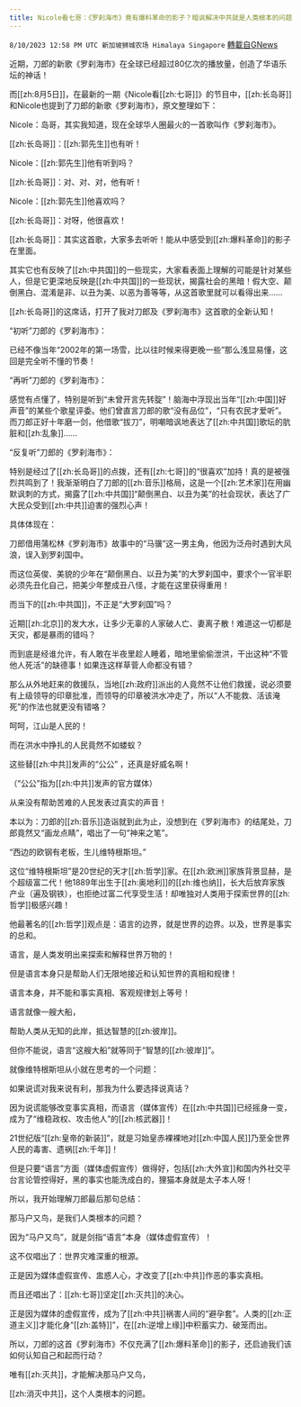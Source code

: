 ```yaml
---
title: Nicole看七哥：《罗刹海市》竟有爆料革命的影子？暗讽解决中共就是人类根本的问题
---
```

`8/10/2023 12:58 PM UTC 新加坡狮城农场 Himalaya Singapore` [轉載自GNews](https://gnews.org/articles/1542034)

 近期，刀郎的新歌《罗刹海市》在全球已经超过80亿次的播放量，创造了华语乐坛的神话！

而[[zh:8月5日]]，在最新的一期《Nicole看[[zh:七哥]]》的节目中，[[zh:长岛哥]]和Nicole也提到了刀郎的新歌《罗刹海市》，原文整理如下：

Nicole：岛哥，其实我知道，现在全球华人圈最火的一首歌叫作《罗刹海市》。

[[zh:长岛哥]]：[[zh:郭先生]]也有听！

Nicole：[[zh:郭先生]]他有听到吗？

[[zh:长岛哥]]：对、对、对，他有听！

Nicole：[[zh:郭先生]]他喜欢吗？

[[zh:长岛哥]]：对呀，他很喜欢！

[[zh:长岛哥]]：其实这首歌，大家多去听听！能从中感受到[[zh:爆料革命]]的影子在里面。

其实它也有反映了[[zh:中共国]]的一些现实，大家看表面上理解的可能是针对某些人，但是它更深地反映是[[zh:中共国]]的一些现状，揭露社会的黑暗！假大空、颠倒黑白、混淆是非、以丑为美、以恶为善等等，从这首歌里就可以看得出来……

[[zh:长岛哥]]的这席话，打开了我对刀郎及《罗刹海市》这首歌的全新认知！

“初听”刀郎的《罗刹海市》：

已经不像当年“2002年的第一场雪，比以往时候来得更晚一些”那么浅显易懂，这回是完全听不懂的节奏！

“再听”刀郎的《罗刹海市》：

感觉有点懂了，特别是听到“未曾开言先转腚”！脑海中浮现出当年“[[zh:中国]]好声音”的某些个歌星评委。他们曾直言刀郎的歌“没有品位”，“只有农民才爱听”。而刀郎正好十年磨一剑，他借歌“拔刀”，明嘲暗讽地表达了[[zh:中共国]]歌坛的肮脏和[[zh:乱象]]……

“反复听”刀郎的《罗刹海市》：

特别是经过了[[zh:长岛哥]]的点拨，还有[[zh:七哥]]的“很喜欢”加持！真的是被强烈共鸣到了！我渐渐明白了刀郎的[[zh:音乐]]格局，这是一个[[zh:艺术家]]在用幽默讽刺的方式，揭露了[[zh:中共国]]“颠倒黑白、以丑为美”的社会现状，表达了广大民众受到[[zh:中共]]迫害的强烈心声！

具体体现在：

刀郎借用蒲松林《罗刹海市》故事中的“马骥”这一男主角，他因为泛舟时遇到大风浪，误入到罗刹国中。

而这位英俊、美貌的少年在“颠倒黑白、以丑为美”的大罗刹国中，要求个一官半职必须先丑化自己，把美少年整成丑八怪，才能在这里获得重用！

而当下的[[zh:中共国]]，不正是“大罗刹国”吗？

近期[[zh:北京]]的发大水，让多少无辜的人家破人亡、妻离子散！难道这一切都是天灾，都是暴雨的错吗？

而到底是经谁允许，有人敢在半夜里趁人睡着，暗地里偷偷泄洪，干出这种“不管他人死活”的缺德事！如果连这样草菅人命都没有错？

那么从外地赶来的救援队，当地[[zh:政府]]派出的人竟然不让他们救援，说必须要有上级领导的印章批准，而领导的印章被洪水冲走了，所以“人不能救、活该淹死”的作法也就更没有错咯？

呵呵，江山是人民的！

而在洪水中挣扎的人民竟然不如蝼蚁？

这些替[[zh:中共]]发声的“公公” ，还真是好威名啊！

（“公公”指为[[zh:中共]]发声的官方媒体）

从来没有帮助苦难的人民发表过真实的声音！

本以为：刀郎的[[zh:音乐]]造诣就到此为止，没想到在《罗刹海市》的结尾处，刀郎竟然又“画龙点睛”，唱出了一句“神来之笔”。

“西边的欧钢有老板，生儿维特根斯坦。”

这位“维特根斯坦”是20世纪的天才[[zh:哲学]]家。在[[zh:欧洲]]家族背景显赫，是个超级富二代！他1889年出生于[[zh:奥地利]]的[[zh:维也纳]]，长大后放弃家族产业（遍及钢铁），也拒绝过富二代享受生活！却唯独对人类用于探索世界的[[zh:哲学]]极感兴趣！

他最著名的[[zh:哲学]]观点是：语言的边界，就是世界的边界。以及，世界是事实的总和。

语言，是人类发明出来探索和解释世界万物的！

但是语言本身只是帮助人们无限地接近和认知世界的真相和规律！

语言本身，并不能和事实真相、客观规律划上等号！

语言就像一艘大船，

帮助人类从无知的此岸，抵达智慧的[[zh:彼岸]]。

但你不能说，语言“这艘大船”就等同于“智慧的[[zh:彼岸]]”。

就像维特根斯坦从小就在思考的一个问题：

如果说谎对我来说有利，那我为什么要选择说真话？

因为说谎能够改变事实真相，而语言（媒体宣传）在[[zh:中共国]]已经摇身一变，成为了“维稳政权、攻击他人”的[[zh:核武器]]！

21世纪版“[[zh:皇帝的新装]]”，就是习始皇赤裸裸地对[[zh:中国人民]]乃至全世界人民的毒害、遗祸[[zh:千年]]！

但是只要“语言”方面（媒体虚假宣传）做得好，包括[[zh:大外宣]]和国内外社交平台言论管控得好，黑的事实也能洗成白的，狸猫本身就是太子本人呀！

所以，我开始理解刀郎最后那句总结：

那马户又鸟，是我们人类根本的问题？

因为“马户又鸟”，就是剑指“语言”本身（媒体虚假宣传）！

这不仅唱出了：世界灾难深重的根源。

正是因为媒体虚假宣传、盅惑人心，才改变了[[zh:中共]]作恶的事实真相。

而且还唱出了：[[zh:七哥]]坚定[[zh:灭共]]的决心。

正是因为媒体的虚假宣传，成为了[[zh:中共]]祸害人间的“避孕套”。人类的[[zh:正道主义]]才能化身“[[zh:盖特]]”，在[[zh:逆增上缘]]中积蓄实力、破笼而出。

所以，刀郎的这首《罗刹海市》不仅充满了[[zh:爆料革命]]的影子，还启迪我们该如何认知自己和起而行动？

唯有[[zh:灭共]]，才能解决那马户又鸟，

[[zh:消灭中共]]，这个人类根本的问题。

